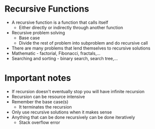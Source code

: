 # Recursive Functions

- A recursive function is a function that calls itself
  - Either directly or indirectly through another function
- Recursive problem solving
  - Base case
  - Divide the rest of problem into subproblem and do recursive call
- There are many problems that lend themselves to recursive solutions
- Mathematic - factorial, Fibonacci, fractals,...
- Searching and sorting - binary search, search tree,...

# Important notes

- If recursion doesn't eventually stop you will have infinite recursion
- Recursion can be resource intensive
- Remember the base case(s)
  - It terminates the recursion
- Only use recursive solutions when it makes sense
- Anything that can be done recursively can be done iteratively
  - Stack overflow error
